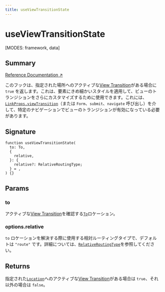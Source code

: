 ```yaml
---
title: useViewTransitionState
---
```


# useViewTransitionState

[MODES: framework, data]

## Summary

[Reference Documentation ↗](https://api.reactrouter.com/v7/functions/react_router.useViewTransitionState.html)

このフックは、指定された場所へのアクティブな[View Transition](https://developer.mozilla.org/en-US/docs/Web/API/View_Transitions_API)がある場合に `true` を返します。これは、要素にきめ細かいスタイルを適用して、ビューのトランジションをさらにカスタマイズするために使用できます。これには、[`LinkProps.viewTransition`](https://api.reactrouter.com/v7/interfaces/react_router.LinkProps.html#viewTransition)（または `Form`、`submit`、`navigate` 呼び出し）を介して、特定のナビゲーションでビューのトランジションが有効になっている必要があります。

## Signature

```tsx
function useViewTransitionState(
  to: To,
  {
    relative,
  }: {
    relative?: RelativeRoutingType;
  } = ,
) {}
```

## Params

### to

アクティブな[View Transition](https://developer.mozilla.org/en-US/docs/Web/API/View_Transitions_API)を確認する[`To`](https://api.reactrouter.com/v7/types/react_router.To.html)ロケーション。

### options.relative

`to` ロケーションを解決する際に使用する相対ルーティングタイプで、デフォルトは `"route"` です。詳細については、[`RelativeRoutingType`](https://api.reactrouter.com/v7/types/react_router.RelativeRoutingType.html)を参照してください。

## Returns

指定された[`Location`](https://api.reactrouter.com/v7/interfaces/react_router.Location.html)へのアクティブな[View Transition](https://developer.mozilla.org/en-US/docs/Web/API/View_Transitions_API)がある場合は `true`、それ以外の場合は `false`。